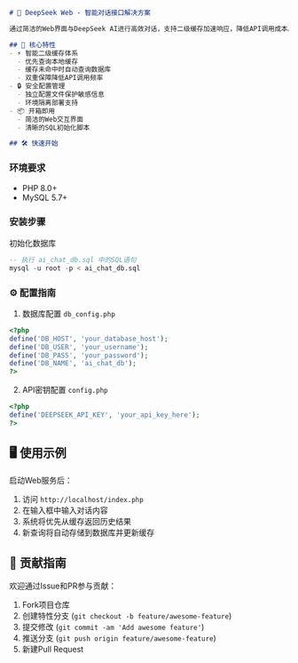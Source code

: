 ```markdown
# 🚀 DeepSeek Web - 智能对话接口解决方案

通过简洁的Web界面与DeepSeek AI进行高效对话，支持二级缓存加速响应，降低API调用成本。

## 🌟 核心特性
- ⚡ 智能二级缓存体系
  - 优先查询本地缓存
  - 缓存未命中时自动查询数据库
  - 双重保障降低API调用频率
- 🔒 安全配置管理
  - 独立配置文件保护敏感信息
  - 环境隔离部署支持
- 📦 开箱即用
  - 简洁的Web交互界面
  - 清晰的SQL初始化脚本

## 🛠️ 快速开始

```
### 环境要求
- PHP 8.0+
- MySQL 5.7+



### 安装步骤
初始化数据库
```sql
-- 执行 ai_chat_db.sql 中的SQL语句
mysql -u root -p < ai_chat_db.sql
```

### ⚙️ 配置指南
1. 数据库配置 `db_config.php`
```php
<?php
define('DB_HOST', 'your_database_host');
define('DB_USER', 'your_username');
define('DB_PASS', 'your_password');
define('DB_NAME', 'ai_chat_db');
?>
```

2. API密钥配置 `config.php`
```php
<?php
define('DEEPSEEK_API_KEY', 'your_api_key_here');
?>
```

## 🖥️ 使用示例
启动Web服务后：
1. 访问 `http://localhost/index.php`
2. 在输入框中输入对话内容
3. 系统将优先从缓存返回历史结果
4. 新查询将自动存储到数据库并更新缓存

## 🤝 贡献指南
欢迎通过Issue和PR参与贡献：
1. Fork项目仓库
2. 创建特性分支 (`git checkout -b feature/awesome-feature`)
3. 提交修改 (`git commit -am 'Add awesome feature'`)
4. 推送分支 (`git push origin feature/awesome-feature`)
5. 新建Pull Request
